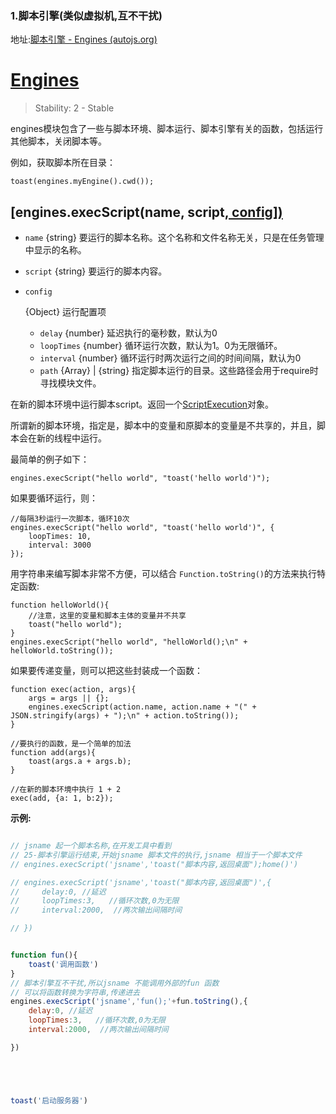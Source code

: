 ### 1.脚本引擎(类似虚拟机,互不干扰)

地址:[脚本引擎 - Engines (autojs.org)](https://pro.autojs.org/docs/#/zh-cn/engines?id=engines)

# [Engines](https://pro.autojs.org/docs/#/zh-cn/engines?id=engines)

> Stability: 2 - Stable

engines模块包含了一些与脚本环境、脚本运行、脚本引擎有关的函数，包括运行其他脚本，关闭脚本等。

例如，获取脚本所在目录：

```
toast(engines.myEngine().cwd());
```

## [engines.execScript(name, script[, config\])](https://pro.autojs.org/docs/#/zh-cn/engines?id=enginesexecscriptname-script-config)

- `name` {string} 要运行的脚本名称。这个名称和文件名称无关，只是在任务管理中显示的名称。

- `script` {string} 要运行的脚本内容。

- ```
  config
  ```

   

  {Object} 运行配置项

  - `delay` {number} 延迟执行的毫秒数，默认为0
  - `loopTimes` {number} 循环运行次数，默认为1。0为无限循环。
  - `interval` {number} 循环运行时两次运行之间的时间间隔，默认为0
  - `path` {Array} | {string} 指定脚本运行的目录。这些路径会用于require时寻找模块文件。

在新的脚本环境中运行脚本script。返回一个[ScriptExecution](https://pro.autojs.org/docs/#/zh-cn/engines?id=engines_scriptexecution)对象。

所谓新的脚本环境，指定是，脚本中的变量和原脚本的变量是不共享的，并且，脚本会在新的线程中运行。

最简单的例子如下：

```
engines.execScript("hello world", "toast('hello world')");
```

如果要循环运行，则：

```
//每隔3秒运行一次脚本，循环10次
engines.execScript("hello world", "toast('hello world')", {
    loopTimes: 10,
    interval: 3000
});
```

用字符串来编写脚本非常不方便，可以结合 `Function.toString()`的方法来执行特定函数:

```
function helloWorld(){
    //注意，这里的变量和脚本主体的变量并不共享
    toast("hello world");
}
engines.execScript("hello world", "helloWorld();\n" + helloWorld.toString());
```

如果要传递变量，则可以把这些封装成一个函数：

```
function exec(action, args){
    args = args || {};
    engines.execScript(action.name, action.name + "(" + JSON.stringify(args) + ");\n" + action.toString());
}

//要执行的函数，是一个简单的加法
function add(args){
    toast(args.a + args.b);
}

//在新的脚本环境中执行 1 + 2
exec(add, {a: 1, b:2});
```

**示例:**

```js

// jsname 起一个脚本名称,在开发工具中看到
// 25-脚本引擎运行结束,开始jsname 脚本文件的执行,jsname 相当于一个脚本文件
// engines.execScript('jsname','toast("脚本内容,返回桌面");home()')

// engines.execScript('jsname','toast("脚本内容,返回桌面")',{
//     delay:0, //延迟
//     loopTimes:3,   //循环次数,0为无限
//     interval:2000,  //两次输出间隔时间

// })


function fun(){
    toast('调用函数')
}
// 脚本引擎互不干扰,所以jsname 不能调用外部的fun 函数
// 可以将函数转换为字符串,传递进去
engines.execScript('jsname','fun();'+fun.toString(),{
    delay:0, //延迟
    loopTimes:3,   //循环次数,0为无限
    interval:2000,  //两次输出间隔时间

})





toast('启动服务器')
```

